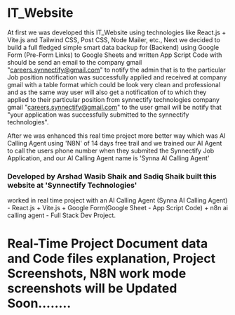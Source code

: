 # IT_Website

At first we was developed this IT_Website using technologies like React.js + Vite.js and Tailwind CSS, Post CSS, Node Mailer, etc., Next we decided to build a full fledged simple smart data backup for (Backend) using Google Form (Pre-Form Links) to Google Sheets and written App Script Code with should be send an email to the company gmail "careers.synnectify@gmail.com" to notify the admin that is to the particular Job position notification was successfully applied and received at company gmail with a table format which could be look very clean and professional and as the same way user will also get a notification of to which they applied to their particular position from synnectify technologies company gmail "careers.synnectify@gmail.com" to the user gmail will be notify that "your application was successfully submitted to the synnectify technologies".

After we was enhanced this real time project more better way which was AI Calling Agent using 'N8N' of 14 days free trail and we trained our AI Agent to call the users phone number when they submited the Synnectify Job Application, and our AI Calling Agent name is 'Synna AI Calling Agent' 

### Developed by Arshad Wasib Shaik and Sadiq Shaik built this website at 'Synnectify Technologies' 
worked in real time project with an AI Calling Agent (Synna AI Calling Agent) - React.js + Vite.js + Google Form(Google Sheet - App Script Code) + n8n ai calling agent - Full Stack Dev Project.

# Real-Time Project Document data and Code files explanation, Project Screenshots, N8N work mode screenshots will be Updated Soon........ 
